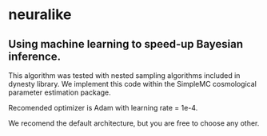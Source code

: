 # neuralike

## Using machine learning to speed-up Bayesian inference.

This algorithm was tested with nested sampling algorithms included in dynesty library. We implement this code within the SimpleMC cosmological parameter estimation package.

Recomended optimizer is Adam with learning rate = 1e-4.

We recomend the default architecture, but you are free to choose any other. 

